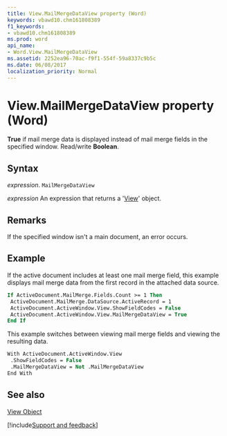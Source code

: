 ```yaml
---
title: View.MailMergeDataView property (Word)
keywords: vbawd10.chm161808389
f1_keywords:
- vbawd10.chm161808389
ms.prod: word
api_name:
- Word.View.MailMergeDataView
ms.assetid: 2252ea96-70ac-f9f1-554f-59a8337c9b5c
ms.date: 06/08/2017
localization_priority: Normal
---
```



# View.MailMergeDataView property (Word)

 **True** if mail merge data is displayed instead of mail merge fields in the specified window. Read/write **Boolean**.


## Syntax

_expression_. `MailMergeDataView`

 _expression_ An expression that returns a '[View](Word.View.md)' object.


## Remarks

If the specified window isn't a main document, an error occurs.


## Example

If the active document includes at least one mail merge field, this example displays mail merge data from the first record in the attached data source.


```vb
If ActiveDocument.MailMerge.Fields.Count >= 1 Then 
 ActiveDocument.MailMerge.DataSource.ActiveRecord = 1 
 ActiveDocument.ActiveWindow.View.ShowFieldCodes = False 
 ActiveDocument.ActiveWindow.View.MailMergeDataView = True 
End If
```

This example switches between viewing mail merge fields and viewing the resulting data.




```vb
With ActiveDocument.ActiveWindow.View 
 .ShowFieldCodes = False 
 .MailMergeDataView = Not .MailMergeDataView 
End With
```


## See also


[View Object](Word.View.md)

[!include[Support and feedback](~/includes/feedback-boilerplate.md)]